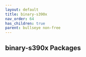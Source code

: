 ```yaml
---
layout: default
title: binary-s390x
nav_order: 64
has_children: true
parent: bullseye non-free
---
```


## binary-s390x Packages
